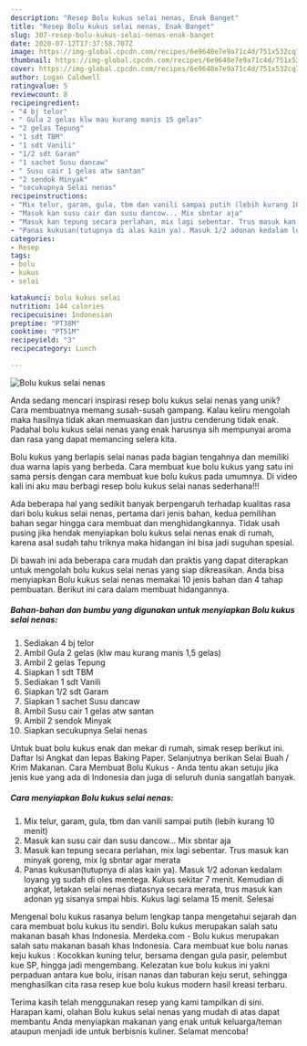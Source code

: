 ```yaml
---
description: "Resep Bolu kukus selai nenas, Enak Banget"
title: "Resep Bolu kukus selai nenas, Enak Banget"
slug: 307-resep-bolu-kukus-selai-nenas-enak-banget
date: 2020-07-12T17:37:58.707Z
image: https://img-global.cpcdn.com/recipes/6e9648e7e9a71c4d/751x532cq70/bolu-kukus-selai-nenas-foto-resep-utama.jpg
thumbnail: https://img-global.cpcdn.com/recipes/6e9648e7e9a71c4d/751x532cq70/bolu-kukus-selai-nenas-foto-resep-utama.jpg
cover: https://img-global.cpcdn.com/recipes/6e9648e7e9a71c4d/751x532cq70/bolu-kukus-selai-nenas-foto-resep-utama.jpg
author: Logan Caldwell
ratingvalue: 5
reviewcount: 8
recipeingredient:
- "4 bj telor"
- " Gula 2 gelas klw mau kurang manis 15 gelas"
- "2 gelas Tepung"
- "1 sdt TBM"
- "1 sdt Vanili"
- "1/2 sdt Garam"
- "1 sachet Susu dancaw"
- " Susu cair 1 gelas atw santan"
- "2 sendok Minyak"
- "secukupnya Selai nenas"
recipeinstructions:
- "Mix telur, garam, gula, tbm dan vanili sampai putih (lebih kurang 10 menit)"
- "Masuk kan susu cair dan susu dancow... Mix sbntar aja"
- "Masuk kan tepung secara perlahan, mix lagi sebentar. Trus masuk kan minyak goreng, mix lg sbntar agar merata"
- "Panas kukusan(tutupnya di alas kain ya). Masuk 1/2 adonan kedalam loyang yg sudah di oles mentega. Kukus sekitar 7 menit. Kemudian di angkat, letakan selai nenas diatasnya secara merata, trus masuk kan adonan yg sisanya smpai hbis. Kukus lagi selama 15 menit. Selesai"
categories:
- Resep
tags:
- bolu
- kukus
- selai

katakunci: bolu kukus selai 
nutrition: 144 calories
recipecuisine: Indonesian
preptime: "PT38M"
cooktime: "PT51M"
recipeyield: "3"
recipecategory: Lunch

---
```



![Bolu kukus selai nenas](https://img-global.cpcdn.com/recipes/6e9648e7e9a71c4d/751x532cq70/bolu-kukus-selai-nenas-foto-resep-utama.jpg)

Anda sedang mencari inspirasi resep bolu kukus selai nenas yang unik? Cara membuatnya memang susah-susah gampang. Kalau keliru mengolah maka hasilnya tidak akan memuaskan dan justru cenderung tidak enak. Padahal bolu kukus selai nenas yang enak harusnya sih mempunyai aroma dan rasa yang dapat memancing selera kita.

Bolu kukus yang berlapis selai nanas pada bagian tengahnya dan memiliki dua warna lapis yang berbeda. Cara membuat kue bolu kukus yang satu ini sama persis dengan cara membuat kue bolu kukus pada umumnya. Di video kali ini aku mau berbagi resep bolu kukus selai nanas sederhana!!!

Ada beberapa hal yang sedikit banyak berpengaruh terhadap kualitas rasa dari bolu kukus selai nenas, pertama dari jenis bahan, kedua pemilihan bahan segar hingga cara membuat dan menghidangkannya. Tidak usah pusing jika hendak menyiapkan bolu kukus selai nenas enak di rumah, karena asal sudah tahu triknya maka hidangan ini bisa jadi suguhan spesial.


Di bawah ini ada beberapa cara mudah dan praktis yang dapat diterapkan untuk mengolah bolu kukus selai nenas yang siap dikreasikan. Anda bisa menyiapkan Bolu kukus selai nenas memakai 10 jenis bahan dan 4 tahap pembuatan. Berikut ini cara dalam membuat hidangannya.

<!--inarticleads1-->

##### Bahan-bahan dan bumbu yang digunakan untuk menyiapkan Bolu kukus selai nenas:

1. Sediakan 4 bj telor
1. Ambil  Gula 2 gelas (klw mau kurang manis 1,5 gelas)
1. Ambil 2 gelas Tepung
1. Siapkan 1 sdt TBM
1. Sediakan 1 sdt Vanili
1. Siapkan 1/2 sdt Garam
1. Siapkan 1 sachet Susu dancaw
1. Ambil  Susu cair 1 gelas atw santan
1. Ambil 2 sendok Minyak
1. Siapkan secukupnya Selai nenas


Untuk buat bolu kukus enak dan mekar di rumah, simak resep berikut ini. Daftar Isi Angkat dan lepas Baking Paper. Selanjutnya berikan Selai Buah / Krim Makanan. Cara Membuat Bolu Kukus - Anda tentu akan setuju jika jenis kue yang ada di Indonesia dan juga di seluruh dunia sangatlah banyak. 

<!--inarticleads2-->

##### Cara menyiapkan Bolu kukus selai nenas:

1. Mix telur, garam, gula, tbm dan vanili sampai putih (lebih kurang 10 menit)
1. Masuk kan susu cair dan susu dancow... Mix sbntar aja
1. Masuk kan tepung secara perlahan, mix lagi sebentar. Trus masuk kan minyak goreng, mix lg sbntar agar merata
1. Panas kukusan(tutupnya di alas kain ya). Masuk 1/2 adonan kedalam loyang yg sudah di oles mentega. Kukus sekitar 7 menit. Kemudian di angkat, letakan selai nenas diatasnya secara merata, trus masuk kan adonan yg sisanya smpai hbis. Kukus lagi selama 15 menit. Selesai


Mengenal bolu kukus rasanya belum lengkap tanpa mengetahui sejarah dan cara membuat bolu kukus itu sendiri. Bolu kukus merupakan salah satu makanan basah khas Indonesia. Merdeka.com - Bolu kukus merupakan salah satu makanan basah khas Indonesia. Cara membuat kue bolu nanas keju kukus : Kocokkan kuning telur, bersama dengan gula pasir, pelembut kue SP, hingga jadi mengembang. Kelezatan kue bolu kukus ini yakni perpaduan antara kue bolu, irisan nanas dan taburan keju serut, sehingga menghasilkan cita rasa resep kue bolu kukus modern hasil kreasi terbaru. 

Terima kasih telah menggunakan resep yang kami tampilkan di sini. Harapan kami, olahan Bolu kukus selai nenas yang mudah di atas dapat membantu Anda menyiapkan makanan yang enak untuk keluarga/teman ataupun menjadi ide untuk berbisnis kuliner. Selamat mencoba!
